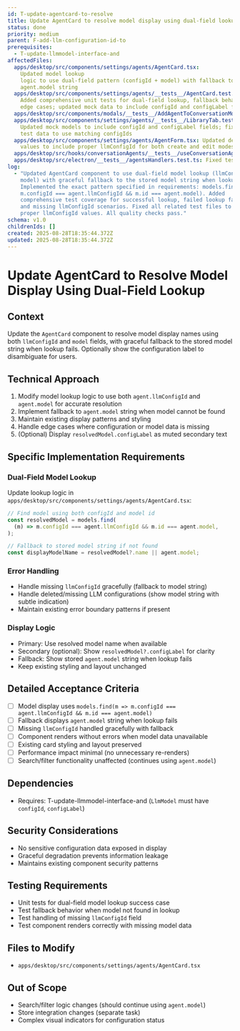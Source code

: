 ```yaml
---
id: T-update-agentcard-to-resolve
title: Update AgentCard to resolve model display using dual-field lookup
status: done
priority: medium
parent: F-add-llm-configuration-id-to
prerequisites:
  - T-update-llmmodel-interface-and
affectedFiles:
  apps/desktop/src/components/settings/agents/AgentCard.tsx:
    Updated model lookup
    logic to use dual-field pattern (configId + model) with fallback to
    agent.model string
  apps/desktop/src/components/settings/agents/__tests__/AgentCard.test.tsx:
    Added comprehensive unit tests for dual-field lookup, fallback behavior, and
    edge cases; updated mock data to include configId and configLabel fields
  apps/desktop/src/components/modals/__tests__/AddAgentToConversationModal.test.tsx: Fixed test data to include required llmConfigId field
  apps/desktop/src/components/settings/agents/__tests__/LibraryTab.test.tsx:
    Updated mock models to include configId and configLabel fields; fixed agent
    test data to use matching configIds
  apps/desktop/src/components/settings/agents/AgentForm.tsx: Updated default
    values to include proper llmConfigId for both create and edit modes
  apps/desktop/src/hooks/conversationAgents/__tests__/useConversationAgents.test.tsx: Fixed test data to include required llmConfigId field
  apps/desktop/src/electron/__tests__/agentsHandlers.test.ts: Fixed test data to include required llmConfigId field
log:
  - "Updated AgentCard component to use dual-field model lookup (llmConfigId +
    model) with graceful fallback to the stored model string when lookup fails.
    Implemented the exact pattern specified in requirements: models.find(m =>
    m.configId === agent.llmConfigId && m.id === agent.model). Added
    comprehensive test coverage for successful lookup, failed lookup fallback,
    and missing llmConfigId scenarios. Fixed all related test files to include
    proper llmConfigId values. All quality checks pass."
schema: v1.0
childrenIds: []
created: 2025-08-28T18:35:44.372Z
updated: 2025-08-28T18:35:44.372Z
---
```


# Update AgentCard to Resolve Model Display Using Dual-Field Lookup

## Context

Update the `AgentCard` component to resolve model display names using both `llmConfigId` and `model` fields, with graceful fallback to the stored model string when lookup fails. Optionally show the configuration label to disambiguate for users.

## Technical Approach

1. Modify model lookup logic to use both `agent.llmConfigId` and `agent.model` for accurate resolution
2. Implement fallback to `agent.model` string when model cannot be found
3. Maintain existing display patterns and styling
4. Handle edge cases where configuration or model data is missing
5. (Optional) Display `resolvedModel.configLabel` as muted secondary text

## Specific Implementation Requirements

### Dual-Field Model Lookup

Update lookup logic in `apps/desktop/src/components/settings/agents/AgentCard.tsx`:

```typescript
// Find model using both configId and model id
const resolvedModel = models.find(
  (m) => m.configId === agent.llmConfigId && m.id === agent.model,
);

// Fallback to stored model string if not found
const displayModelName = resolvedModel?.name || agent.model;
```

### Error Handling

- Handle missing `llmConfigId` gracefully (fallback to model string)
- Handle deleted/missing LLM configurations (show model string with subtle indication)
- Maintain existing error boundary patterns if present

### Display Logic

- Primary: Use resolved model name when available
- Secondary (optional): Show `resolvedModel?.configLabel` for clarity
- Fallback: Show stored `agent.model` string when lookup fails
- Keep existing styling and layout unchanged

## Detailed Acceptance Criteria

- [ ] Model display uses `models.find(m => m.configId === agent.llmConfigId && m.id === agent.model)`
- [ ] Fallback displays `agent.model` string when lookup fails
- [ ] Missing `llmConfigId` handled gracefully with fallback
- [ ] Component renders without errors when model data unavailable
- [ ] Existing card styling and layout preserved
- [ ] Performance impact minimal (no unnecessary re-renders)
- [ ] Search/filter functionality unaffected (continues using `agent.model`)

## Dependencies

- Requires: T-update-llmmodel-interface-and (`LlmModel` must have `configId`, `configLabel`)

## Security Considerations

- No sensitive configuration data exposed in display
- Graceful degradation prevents information leakage
- Maintains existing component security patterns

## Testing Requirements

- Unit tests for dual-field model lookup success case
- Test fallback behavior when model not found in lookup
- Test handling of missing `llmConfigId` field
- Test component renders correctly with missing model data

## Files to Modify

- `apps/desktop/src/components/settings/agents/AgentCard.tsx`

## Out of Scope

- Search/filter logic changes (should continue using `agent.model`)
- Store integration changes (separate task)
- Complex visual indicators for configuration status
